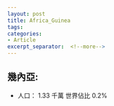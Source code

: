 ```yaml
---
layout: post
title: Africa_Guinea
tags: 
categories:
- Article
excerpt_separator:  <!--more-->
---
```

## 幾內亞:
- 人口： 1.33 千萬 世界佔比 0.2%